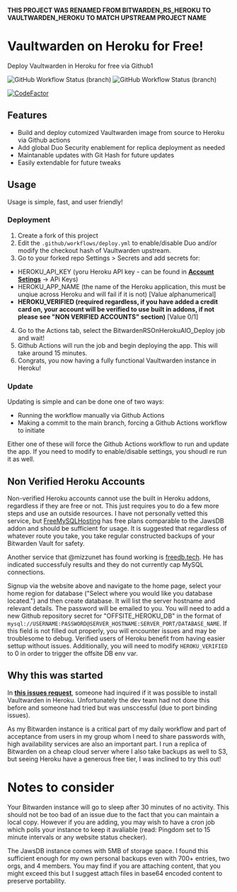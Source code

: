 **THIS PROJECT WAS RENAMED FROM BITWARDEN_RS_HEROKU TO VAULTWARDEN_HEROKU TO MATCH UPSTREAM PROJECT NAME**

# Vaultwarden on Heroku for Free!
Deploy Vaultwarden in Heroku for free via Github1

![GitHub Workflow Status (branch)](https://img.shields.io/github/workflow/status/davidjameshowell/vaultwarden_heroku/VaultwardenOnHerokuAIO/deploy?label=Deploy%20Vaultwarden&style=for-the-badge)
![GitHub Workflow Status (branch)](https://img.shields.io/github/workflow/status/davidjameshowell/vaultwarden_heroku/VaultwardenOnHerokuAIO/main?label=Update%20Vaultwarden&style=for-the-badge)

[![CodeFactor](https://www.codefactor.io/repository/github/davidjameshowell/vaultwarden_heroku/badge)](https://www.codefactor.io/repository/github/davidjameshowell/vaultwarden_heroku)

## Features
* Build and deploy cutomized Vaultwarden image from source to Heroku via Github actions
* Add global Duo Security enablement for replica deployment as needed
* Maintanable updates with Git Hash for future updates
* Easily extendable for future tweaks

## Usage

Usage is simple, fast, and user friendly!

### Deployment

1. Create a fork of this project
2. Edit the `.github/workflows/deploy.yml` to enable/disable Duo and/or modify the checkout hash of Vaultwarden upstream.
3. Go to your forked repo Settings > Secrets and add secrets for:
  * HEROKU_API_KEY (yoru Heroku API key - can be found in **[Account Setings](https://dashboard.heroku.com/account)** -> APi Keys)
  * HEROKU_APP_NAME (the name of the Heroku application, this must be unqiue across Heroku and will fail if it is not) [Value alphanumerical]
  * **HEROKU_VERIFIED (required regardless, if you have added a credit card on, your account will be verified to use built in addons, if not please see "NON VERIFIED ACCOUNTS" section)** [Value 0/1]
4. Go to the Actions tab, select the BitwardenRSOnHerokuAIO_Deploy job and wait!
5. Github Actions will run the job and begin deploying the app. This will take around 15 minutes.
6. Congrats, you now having a fully functional Vaultwarden instance in Heroku!
 
 ### Update
 
 Updating is simple and can be done one of two ways:
 * Running the workflow manually via Github Actions
 * Making a commit to the main branch, forcing a Github Actions workflow to initiate
 
Either one of these will force the Github Actions workflow to run and update the app. If you need to modify to enable/disable settings, you shoudl re run it as well.

## Non Verified Heroku Accounts
Non-verified Heroku accounts cannot use the built in Heroku addons, regardless if they are free or not. This just requires you to do a few more steps and use an outside resources. I have not personally vetted this service, but [FreeMySQLHosting](https://www.freemysqlhosting.net/) has free plans comparable to the JawsDB addon and should be sufficient for usage. It is suggested that regardless of whatever route you take, you take regular constructed backups of your Bitwarden Vault for safety. 

Another service that @mizzunet has found working is [freedb.tech](https://freedb.tech). He has indicated successfuly results and they do not currently cap MySQL connections.

Signup via the website above and navigate to the home page, select your home region for database ("Select where you would like you database located.") and then create database. It will list the server hostname and relevant details. The password will be emailed to you. You will need to add a new Github repository secret for "OFFSITE_HEROKU_DB" in the format of `mysql://USERNAME:PASSWORD@SERVER_HOSTNAME:SERVER_PORT/DATABASE_NAME`. If this field is not filled out properly, you will encounter issues and may be troublesome to debug. Verified users of Heroku benefit from having easier settup without issues. Additionally, you will need to modify `HEROKU_VERIFIED` to 0 in order to trigger the offsite DB env var.

## Why this was started
In **[this issues request](https://github.com/dani-garcia/Vaultwarden/issues/954)**, someone had inquired if it was possible to install Vaultwarden in Heroku. Unfortunately the dev team had not done this before and someone had tried but was unsccessful (due to port binding issues).

As my Bitwarden instance is a critical part of my daily workflow and part of acceptance from users in my group whom I need to share passwords with, high availability services are also an important part. I run a replica of Bitwarden on a cheap cloud server where I also take backups as well to S3, but seeing Heroku have a generous free tier, I was inclined to try this out!

# Notes to consider

Your Bitwarden instance will go to sleep after 30 minutes of no activity. This should not be too bad of an issue due to the fact that you can maintain a local copy. However if you are adding, you may wish to have a cron job which polls your instance to keep it avaliable (read: Pingdom set to 15 minute intervals or any website status checker).

The JawsDB instance comes with 5MB of storage space. I found this sufficient enough for my own personal backups even with 700+ entries, two orgs, and 4 members. You may find if you are attaching content, that you might exceed this but I suggest attach files in base64 encoded content to preserve portability.
